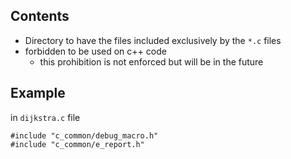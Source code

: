 Contents
---------

- Directory to have the files included exclusively by the `*.c` files
- forbidden to be used on c++ code
  - this prohibition is not enforced but will be in the future

Example
--------

in `dijkstra.c` file

```
#include "c_common/debug_macro.h"
#include "c_common/e_report.h"
```

